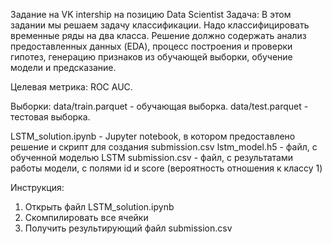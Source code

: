 Задание на VK intership на позицию Data Scientist
Задача:
В этом задании мы решаем задачу классификации. Надо классифицировать временные ряды на два класса. Решение должно содержать анализ предоставленных данных (EDA), процесс построения и проверки гипотез, генерацию признаков из обучающей выборки, обучение модели и предсказание.

Целевая метрика: ROC AUC.

Выборки:
data/train.parquet - обучающая выборка.
data/test.parquet - тестовая выборка.

LSTM_solution.ipynb - Jupyter notebook, в котором предоставлено решение и скрипт для создания submission.csv
lstm_model.h5 - файл, с обученной моделью LSTM
submission.csv - файл, с результатами работы модели, с полями id и score (вероятность отношения к классу 1)

Инструкция:
1. Открыть файл LSTM_solution.ipynb
2. Скомпилировать все ячейки
3. Получить результирующий файл submission.csv
